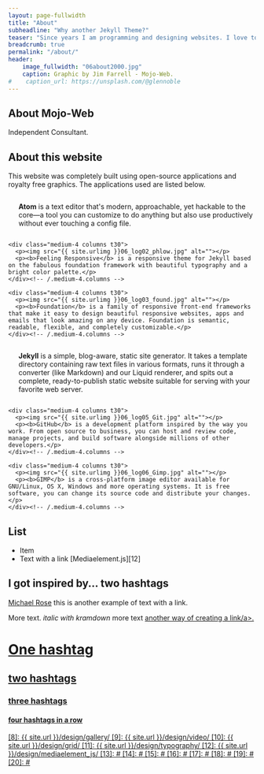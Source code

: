 ```yaml
---
layout: page-fullwidth
title: "About"
subheadline: "Why another Jekyll Theme?"
teaser: "Since years I am programming and designing websites. I love to work with open source tools and learn via code from others. This time I want to try to give something back..."
breadcrumb: true
permalink: "/about/"
header:
    image_fullwidth: "06about2000.jpg"
    caption: Graphic by Jim Farrell - Mojo-Web.
#    caption_url: https://unsplash.com/@glennoble
---
```

## About Mojo-Web

Independent Consultant.

## About this website

This website was completely built using open-source applications and royalty free graphics. The applications used are listed below.

<!--About this website-->

<!--test three Section-->
<div class="row">
    <div class="medium-4 columns t30">
      <p><img src="{{ site.urlimg }}06_log01_atom.jpg" alt=""></p>
      <p><b>Atom</b> is a text editor that's modern, approachable, yet hackable to the core—a tool you can customize to do anything but also use productively without ever touching a config file.</p>
    </div><!-- /.medium-4.columns -->

    <div class="medium-4 columns t30">
      <p><img src="{{ site.urlimg }}06_log02_phlow.jpg" alt=""></p>
      <p><b>Feeling Responsive</b> is a responsive theme for Jekyll based on the fabulous foundation framework with beautiful typography and a bright color palette.</p>
    </div><!-- /.medium-4.columns -->

    <div class="medium-4 columns t30">
      <p><img src="{{ site.urlimg }}06_log03_found.jpg" alt=""></p>
      <p><b>Foundation</b> is a family of responsive front-end frameworks that make it easy to design beautiful responsive websites, apps and emails that look amazing on any device. Foundation is semantic, readable, flexible, and completely customizable.</p>
    </div><!-- /.medium-4.columns -->
</div><!-- /.row -->

<!--three in a row 2-->
<div class="row">
    <div class="medium-4 columns t30">
      <p><img src="{{ site.urlimg }}06_log04_jekyll.jpg" alt=""></p>
      <p><b>Jekyll</b> is a simple, blog-aware, static site generator. It takes a template directory containing raw text files in various formats, runs it through a converter (like Markdown) and our Liquid renderer, and spits out a complete, ready-to-publish static website suitable for serving with your favorite web server.</p>
    </div><!-- /.medium-4.columns -->

    <div class="medium-4 columns t30">
      <p><img src="{{ site.urlimg }}06_log05_Git.jpg" alt=""></p>
      <p><b>GitHub</b> is a development platform inspired by the way you work. From open source to business, you can host and review code, manage projects, and build software alongside millions of other developers.</p>
    </div><!-- /.medium-4.columns -->

    <div class="medium-4 columns t30">
      <p><img src="{{ site.urlimg }}06_log06_Gimp.jpg" alt=""></p>
      <p><b>GIMP</b> is a cross-platform image editor available for GNU/Linux, OS X, Windows and more operating systems. It is free software, you can change its source code and distribute your changes.</p>
    </div><!-- /.medium-4.columns -->
</div><!-- /.row -->


## List

* Item
* Text with a link [Mediaelement.js][12]

## I got inspired by... two hashtags

[Michael Rose][1] this is another example of text with a link.

More text. *italic with kramdown* more text <a href="http://phlow.de/">another way of creating a link/a>.

# One hashtag
## two hashtags
### three hashtags
#### four hashtags in a row



 [1]: http://mademistakes.com/about/
 [2]: http://mademistakes.com/work/jekyll-themes/
 [3]: http://automattic.com/
 [4]: http://alistapart.com/
 [5]: http://www.smashingmagazine.com/
 [6]: https://github.com/
 [7]: http://sauer.io
 [8]: {{ site.url }}/design/gallery/
 [9]: {{ site.url }}/design/video/
 [10]: {{ site.url }}/design/grid/
 [11]: {{ site.url }}/design/typography/
 [12]: {{ site.url }}/design/mediaelement_js/
 [13]: #
 [14]: #
 [15]: #
 [16]: #
 [17]: #
 [18]: #
 [19]: #
 [20]: #
